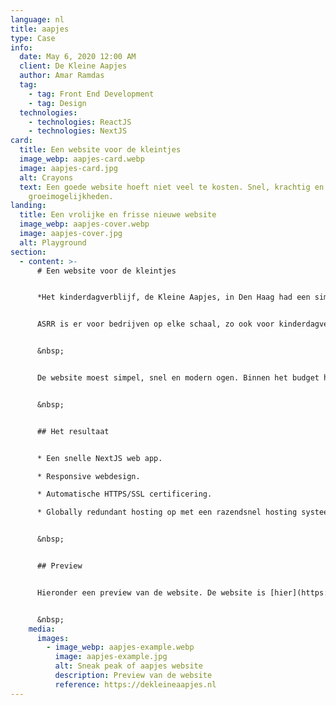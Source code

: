 ```yaml
---
language: nl
title: aapjes
type: Case
info:
  date: May 6, 2020 12:00 AM
  client: De Kleine Aapjes
  author: Amar Ramdas
  tag:
    - tag: Front End Development
    - tag: Design
  technologies:
    - technologies: ReactJS
    - technologies: NextJS
card:
  title: Een website voor de kleintjes
  image_webp: aapjes-card.webp
  image: aapjes-card.jpg
  alt: Crayons
  text: Een goede website hoeft niet veel te kosten. Snel, krachtig en modern met
    groeimogelijkheden.
landing:
  title: Een vrolijke en frisse nieuwe website
  image_webp: aapjes-cover.webp
  image: aapjes-cover.jpg
  alt: Playground
section:
  - content: >-
      # Een website voor de kleintjes


      *Het kinderdagverblijf, de Kleine Aapjes, in Den Haag had een simpele website nodig.*


      ASRR is er voor bedrijven op elke schaal, zo ook voor kinderdagverblijf de Kleine Aapjes in Den Haag. De website van dit bedrijf transitioneerde van een WordPress website naar een van onze NextJS webapps. 


      &nbsp;


      De website moest simpel, snel en modern ogen. Binnen het budget hebben we een van onze templates gebruikt en deze gehost op ons hosting systeem. De klant is volledig ontzorgd met de juiste resultaten.


      &nbsp;


      ## Het resultaat


      * Een snelle NextJS web app.

      * Responsive webdesign.

      * Automatische HTTPS/SSL certificering.

      * Globally redundant hosting op met een razendsnel hosting systeem.


      &nbsp;


      ## Preview


      Hieronder een preview van de website. De website is [hier](https://dekleineaapjes.nl) te vinden. 


      &nbsp;
    media:
      images:
        - image_webp: aapjes-example.webp
          image: aapjes-example.jpg
          alt: Sneak peak of aapjes website
          description: Preview van de website
          reference: https://dekleineaapjes.nl
---
```

